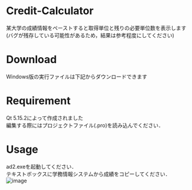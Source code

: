 # Credit-Calculator

某大学の成績情報をペーストすると取得単位と残りの必要単位数を表示します<br>
(バグが残存している可能性があるため，結果は参考程度にしてください)

# Download
Windows版の実行ファイルは下記からダウンロードできます


# Requirement

Qt 5.15.2によって作成されました<br>
編集する際にはプロジェクトファイル(.pro)を読み込んでください．


# Usage

ad2.exeを起動してください．<br>
テキストボックスに学務情報システムから成績をコピーしてください．
![image](https://user-images.githubusercontent.com/68568267/123680021-2d76ae00-d883-11eb-8a18-effe4e4b506c.png)
